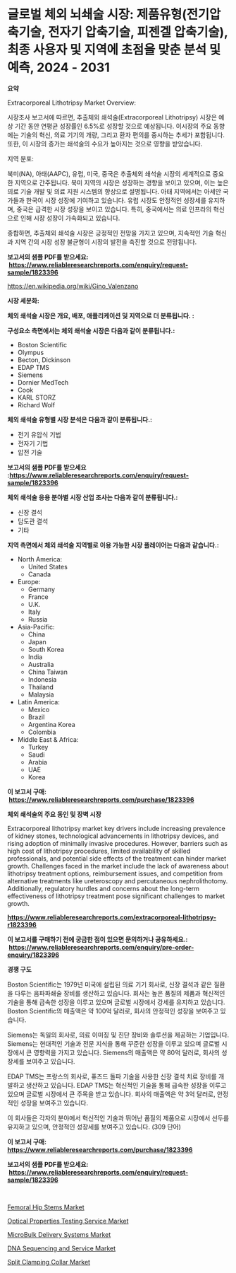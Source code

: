 <p><h1>글로벌 체외 뇌쇄술 시장: 제품유형(전기압축기술, 전자기 압축기술, 피젠겔 압축기술), 최종 사용자 및 지역에 초점을 맞춘 분석 및 예측, 2024 - 2031</h1></p><p><strong>요약</strong></p>
<p><p>Extracorporeal Lithotripsy Market Overview:</p><p>시장조사 보고서에 따르면, 추출체외 쇄석술(Extracorporeal Lithotripsy) 시장은 예상 기간 동안 연평균 성장률인 6.5%로 성장할 것으로 예상됩니다. 이시장의 주요 동향에는 기술의 혁신, 의료 기기의 개량, 그리고 환자 편의를 중시하는 추세가 포함됩니다. 또한, 이 시장의 증가는 쇄석술의 수요가 높아지는 것으로 영향을 받았습니다.</p><p>지역 분포:</p><p>북미(NA), 아태(AAPC), 유럽, 미국, 중국은 추출체외 쇄석술 시장의 세계적으로 중요한 지역으로 간주됩니다. 북미 지역의 시장은 성장하는 경향을 보이고 있으며, 이는 높은 의료 기술 개발 및 의료 지원 시스템의 향상으로 설명됩니다. 아태 지역에서는 아세안 국가들과 한국이 시장 성장에 기여하고 있습니다. 유럽 시장도 안정적인 성장세를 유지하며, 중국은 급격한 시장 성장을 보이고 있습니다. 특히, 중국에서는 의료 인프라의 혁신으로 인해 시장 성장이 가속화되고 있습니다.</p><p>종합하면, 추출체외 쇄석술 시장은 긍정적인 전망을 가지고 있으며, 지속적인 기술 혁신과 지역 간의 시장 성장 불균형이 시장의 발전을 촉진할 것으로 전망됩니다.</p></p>
<p><strong>보고서의 샘플 PDF를 받으세요: &nbsp;<a href="https://www.reliableresearchreports.com/enquiry/request-sample/1823396">https://www.reliableresearchreports.com/enquiry/request-sample/1823396</a></strong></p>
<p><a href="https://en.wikipedia.org/wiki/Gino_Valenzano">https://en.wikipedia.org/wiki/Gino_Valenzano</a></p>
<p><strong>시장 세분화:</strong></p>
<p><strong> 체외 쇄석술 시장은 개요, 배포, 애플리케이션 및 지역으로 더 분류됩니다. :</strong></p>
<p><strong>구성요소 측면에서는 체외 쇄석술 시장은 다음과 같이 분류됩니다.:</strong></p>
<p><ul><li>Boston Scientific</li><li>Olympus</li><li>Becton, Dickinson</li><li>EDAP TMS</li><li>Siemens</li><li>Dornier MedTech</li><li>Cook</li><li>KARL STORZ</li><li>Richard Wolf</li></ul></p>
<p><strong> 체외 쇄석술 유형별 시장 분석은 다음과 같이 분류됩니다.:</strong></p>
<p><ul><li>전기 유압식 기법</li><li>전자기 기법</li><li>압전 기술</li></ul></p>
<p><strong>보고서의 샘플 PDF를 받으세요 :<a href="https://www.reliableresearchreports.com/enquiry/request-sample/1823396">https://www.reliableresearchreports.com/enquiry/request-sample/1823396</a></strong></p>
<p><strong> 체외 쇄석술 응용 분야별 시장 산업 조사는 다음과 같이 분류됩니다.:</strong></p>
<p><ul><li>신장 결석</li><li>담도관 결석</li><li>기타</li></ul></p>
<p><strong>지역 측면에서 체외 쇄석술 지역별로 이용 가능한 시장 플레이어는 다음과 같습니다.:</strong></p>
<p><ul>
    <li>
        North America:
        <ul>
            <li>United States</li>
            <li>Canada</li>
        </ul>
    </li>
    <li>
        Europe:
        <ul>
            <li>Germany</li>
            <li>France</li>
            <li>U.K.</li>
            <li>Italy</li>
            <li>Russia</li>
        </ul>
    </li>
    <li>
        Asia-Pacific:
        <ul>
            <li>China</li>
            <li>Japan</li>
            <li>South Korea</li>
            <li>India</li>
            <li>Australia</li>
            <li>China Taiwan</li>
            <li>Indonesia</li>
            <li>Thailand</li>
            <li>Malaysia</li>
        </ul>
    </li>
    <li>
        Latin America:
        <ul>
            <li>Mexico</li>
            <li>Brazil</li>
            <li>Argentina Korea</li>
            <li>Colombia</li>
        </ul>
    </li>
    <li>
        Middle East & Africa:
        <ul>
            <li>Turkey</li>
            <li>Saudi</li>
            <li>Arabia</li>
            <li>UAE</li>
            <li>Korea</li>
        </ul>
    </li>
    </ul></p>
<p><strong>이 보고서 구매: &nbsp;<a href="https://www.reliableresearchreports.com/purchase/1823396">https://www.reliableresearchreports.com/purchase/1823396</a></strong></p>
<p><strong>체외 쇄석술의 주요 동인 및 장벽 시장</strong></p>
<p><p>Extracorporeal lithotripsy market key drivers include increasing prevalence of kidney stones, technological advancements in lithotripsy devices, and rising adoption of minimally invasive procedures. However, barriers such as high cost of lithotripsy procedures, limited availability of skilled professionals, and potential side effects of the treatment can hinder market growth. Challenges faced in the market include the lack of awareness about lithotripsy treatment options, reimbursement issues, and competition from alternative treatments like ureteroscopy and percutaneous nephrolithotomy. Additionally, regulatory hurdles and concerns about the long-term effectiveness of lithotripsy treatment pose significant challenges to market growth.</p></p>
<p><strong><a href="https://www.reliableresearchreports.com/extracorporeal-lithotripsy-r1823396">https://www.reliableresearchreports.com/extracorporeal-lithotripsy-r1823396</a></strong></p>
<p><strong>이 보고서를 구매하기 전에 궁금한 점이 있으면 문의하거나 공유하세요.: &nbsp;<a href="https://www.reliableresearchreports.com/enquiry/pre-order-enquiry/1823396">https://www.reliableresearchreports.com/enquiry/pre-order-enquiry/1823396</a></strong></p>
<p><strong>경쟁 구도</strong></p>
<p><p>Boston Scientific는 1979년 미국에 설립된 의료 기기 회사로, 신장 결석과 같은 질환을 다루는 음파파쇄술 장비를 생산하고 있습니다. 회사는 높은 품질의 제품과 혁신적인 기술을 통해 급속한 성장을 이루고 있으며 글로벌 시장에서 강세를 유지하고 있습니다. Boston Scientific의 매출액은 약 100억 달러로, 회사의 안정적인 성장을 보여주고 있습니다.</p><p>Siemens는 독일의 회사로, 의료 이미징 및 진단 장비와 솔루션을 제공하는 기업입니다. Siemens는 현대적인 기술과 전문 지식을 통해 꾸준한 성장을 이루고 있으며 글로벌 시장에서 큰 영향력을 가지고 있습니다. Siemens의 매출액은 약 80억 달러로, 회사의 성장세를 보여주고 있습니다.</p><p>EDAP TMS는 프랑스의 회사로, 퓨즈드 돌파 기술을 사용한 신장 결석 치료 장비를 개발하고 생산하고 있습니다. EDAP TMS는 혁신적인 기술을 통해 급속한 성장을 이루고 있으며 글로벌 시장에서 큰 주목을 받고 있습니다. 회사의 매출액은 약 3억 달러로, 안정적인 성장을 보여주고 있습니다.</p><p>이 회사들은 각자의 분야에서 혁신적인 기술과 뛰어난 품질의 제품으로 시장에서 선두를 유지하고 있으며, 안정적인 성장세를 보여주고 있습니다. (309 단어)</p></p>
<p><strong>이 보고서 구매: &nbsp; <a href="https://www.reliableresearchreports.com/purchase/1823396">https://www.reliableresearchreports.com/purchase/1823396</a></strong></p>
<p><strong>보고서의 샘플 PDF를 받으세요: &nbsp;<a href="https://www.reliableresearchreports.com/enquiry/request-sample/1823396">https://www.reliableresearchreports.com/enquiry/request-sample/1823396</a></strong><strong></strong></p>
<p>&nbsp;</p>
<p><p><a href="https://medium.com/@lawrencekelley6262/femoral-hip-stems-market-a-global-and-regional-analysis-focus-on-region-country-level-analysis-0460d441e793">Femoral Hip Stems Market</a></p><p><a href="https://issuu.com/reportprime-2/docs/optical-properties-testing-service-market-size-203">Optical Properties Testing Service Market</a></p><p><a href="https://github.com/sifatuddin25/Market-Research-Report-List-1/blob/main/microbulk-delivery-systems-market.md">MicroBulk Delivery Systems Market</a></p><p><a href="https://issuu.com/reportprime-2/docs/dna-sequencing-and-service-market-size-2030.pptx">DNA Sequencing and Service Market</a></p><p><a href="https://github.com/wrwgzwbr35/Market-Research-Report-List-1/blob/main/split-clamping-collar-market.md">Split Clamping Collar Market</a></p></p>